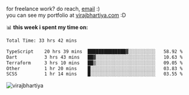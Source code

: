 for freelance work? do reach, [email](mailto:vlbhartiya@gmail.com) :)<br/>
you can see my portfolio at [virajbhartiya.com](https://virajbhartiya.com) :D

📊 **this week i spent my time on:**

<!--START_SECTION:waka-->

```txt
Total Time: 33 hrs 42 mins

TypeScript    20 hrs 39 mins  ██████████████▓░░░░░░░░░░   58.92 %
Dart          3 hrs 43 mins   ██▓░░░░░░░░░░░░░░░░░░░░░░   10.63 %
Terraform     3 hrs 10 mins   ██▒░░░░░░░░░░░░░░░░░░░░░░   09.05 %
Other         1 hr 20 mins    █░░░░░░░░░░░░░░░░░░░░░░░░   03.83 %
SCSS          1 hr 14 mins    █░░░░░░░░░░░░░░░░░░░░░░░░   03.55 %
```

<!--END_SECTION:waka-->

<p align="left"> <img src="https://komarev.com/ghpvc/?username=virajbhartiya&color=blue" alt="virajbhartiya" /> </p>
